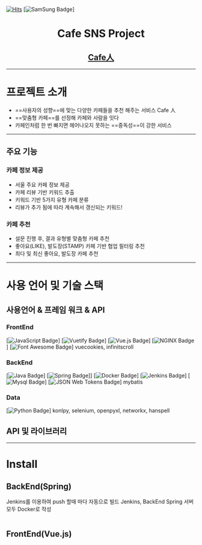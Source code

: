 [![Hits](https://hits.seeyoufarm.com/api/count/incr/badge.svg?url=https%3A%2F%2Fgithub.com%2Fzzsza%2Fkyle-school)](https://hits.seeyoufarm.com)
[![SamSung Badge](https://img.shields.io/github/languages/count/wlgh325/S03P12A203)]

<div align=center>

# Cafe SNS Project
## [Cafe人](https://i3a203.p.ssafy.io)

</div>

---

# 프로젝트 소개
- ==사용자의 성향==에 맞는 다양한 카페들을 추천 해주는 서비스 Cafe 人
- ==맞춤형 카페==를 선정해 카페와 사람을 잇다
- 카페인처럼 한 번 빠지면 헤어나오지 못하는 ==중독성==이 강한 서비스

---

## 주요 기능
### 카페 정보 제공
- 서울 주요 카페 정보 제공
- 카페 리뷰 기반 키워드 추출
- 키워드 기반 5가지 유형 카페 분류
- 리뷰가 추가 됨에 따라 계속해서 갱신되는 키워드!

### 카페 추천
- 설문 진행 후, 결과 유형별 맞춤형 카페 추천
- 좋아요(LIKE), 발도장(STAMP) 카페 기반 협업 필터링 추천
- 최다 및 최신 좋아요, 발도장 카페 추천

---

# 사용 언어 및 기술 스택
## 사용언어 & 프레임 워크 & API
### FrontEnd
[![JavaScript Badge](https://img.shields.io/badge/-JavaScript-yellow?style=flat-square&logo=JavaScript)]
[![Vuetify Badge](https://img.shields.io/badge/-Vuetify-black?style=flat-square&logo=Vuetify)]
[![Vue.js Badge](https://img.shields.io/badge/-Vue.js-green?style=flat-square&logo=Vue.js)]
[![NGINX Badge](https://img.shields.io/badge/-NGINX-green?style=flat-square&logo=NGINX)]
[![Font Awesome Badge](https://img.shields.io/badge/-Vue.js-green?style=flat-square&logo=FontAwesome)]
vuecookies, infinitscroll

### BackEnd
[![Java Badge](https://img.shields.io/badge/-Java-orange?style=flat-square&logo=Java)]
[![Spring Badge](https://img.shields.io/badge/-SpringBoot3.0.6-brightgreen?style=flat-square&logo=Spring)]]
[![Docker Badge](https://img.shields.io/badge/-Docker-blue?style=flat-square&logo=Docker)]
[![Jenkins Badge](https://img.shields.io/badge/-Jenkins-red?style=flat-square&logo=Jenkins)]
[![Mysql Badge](https://img.shields.io/badge/-Mysql-informational?style=flat-square&logo=Mysql)]
[![JSON Web Tokens Badge](https://img.shields.io/badge/-SpringBoot-black?style=flat-square&logo=JsonWebTokens)]
mybatis

### Data
[![Python Badge](https://img.shields.io/badge/-Python-9cf?style=flat-square&logo=Python)]
konlpy, selenium, openpyxl, networkx, hanspell

## API 및 라이브러리

---

# Install
## BackEnd(Spring)
Jenkins를 이용하여 push 할때 마다 자동으로 빌드
Jenkins, BackEnd Spring 서버 모두 Docker로 작성
```

```

## FrontEnd(Vue.js)
